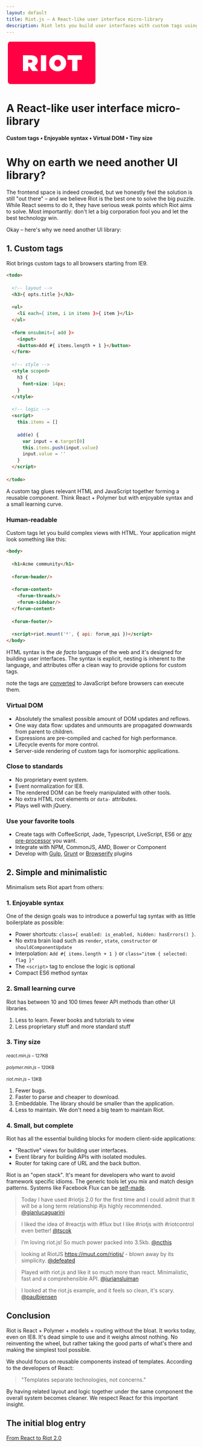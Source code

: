 ```yaml
---
layout: default
title: Riot.js — A React-like user interface micro-library
description: Riot lets you build user interfaces with custom tags using simple and enjoyable syntax. It uses a virtual DOM similar to React but faster. Riot is very tiny compared to industry standards. We think there is a clear need for another UI library.
---
```


<div id="hero">
  <img src="/img/logo/riot240x.png">
  <h1>A React-like user interface micro-library</h1>
  <h4>Custom tags • Enjoyable syntax • Virtual DOM • Tiny size</h4>
</div>


# Why on earth we need another UI library?

The frontend space is indeed crowded, but we honestly feel the solution is still "out there" – and we believe Riot is the best one to solve the big puzzle. While React seems to do it, they have serious weak points which Riot aims to solve. Most importantly: don't let a big corporation fool you and let the best technology win.

Okay – here's why we need another UI library:


## 1. Custom tags

Riot brings custom tags to all browsers starting from IE9.

``` html
<todo>

  <!-- layout -->
  <h3>{ opts.title }</h3>

  <ul>
    <li each={ item, i in items }>{ item }</li>
  </ul>

  <form onsubmit={ add }>
    <input>
    <button>Add #{ items.length + 1 }</button>
  </form>

  <!-- style -->
  <style scoped>
    h3 {
      font-size: 14px;
    }
  </style>

  <!-- logic -->
  <script>
    this.items = []

    add(e) {
      var input = e.target[0]
      this.items.push(input.value)
      input.value = ''
    }
  </script>

</todo>
```
A custom tag glues relevant HTML and JavaScript together forming a reusable component. Think React + Polymer but with enjoyable syntax and a small learning curve.


### Human-readable

Custom tags let you build complex views with HTML. Your application might look something like this:

``` html
<body>

  <h1>Acme community</h1>

  <forum-header/>

  <forum-content>
    <forum-threads/>
    <forum-sidebar/>
  </forum-content>

  <forum-footer/>

  <script>riot.mount('*', { api: forum_api })</script>
</body>
```

HTML syntax is the *de facto* language of the web and it's designed for building user interfaces. The syntax is explicit, nesting is inherent to the language, and attributes offer a clean way to provide options for custom tags.

<span class="tag">note</span> the tags are [converted](compiler.html) to JavaScript before browsers can execute them.


### Virtual DOM
- Absolutely the smallest possible amount of DOM updates and reflows.
- One way data flow: updates and unmounts are propagated downwards from parent to children.
- Expressions are pre-compiled and cached for high performance.
- Lifecycle events for more control.
- Server-side rendering of custom tags for isomorphic applications.


### Close to standards
- No proprietary event system.
- Event normalization for IE8.
- The rendered DOM can be freely manipulated with other tools.
- No extra HTML root elements or `data-` attributes.
- Plays well with jQuery.


### Use your favorite tools
- Create tags with CoffeeScript, Jade, Typescript, LiveScript, ES6 or [any pre-processor](compiler.html#pre-processors) you want.
- Integrate with NPM, CommonJS, AMD, Bower or Component
- Develop with [Gulp](https://github.com/e-jigsaw/gulp-riot), [Grunt](https://github.com/ariesjia/grunt-riot) or [Browserify](https://github.com/jhthorsen/riotify) plugins



## 2. Simple and minimalistic

Minimalism sets Riot apart from others:


### 1. Enjoyable syntax

One of the design goals was to introduce a powerful tag syntax with as little boilerplate as possible:

- Power shortcuts: `class={ enabled: is_enabled, hidden: hasErrors() }`.
- No extra brain load such as `render`, `state`, `constructor` or `shouldComponentUpdate`
- Interpolation: `Add #{ items.length + 1 }` or `class="item { selected: flag }"`
- The `<script>` tag to enclose the logic is optional
- Compact ES6 method syntax


### 2. Small learning curve

Riot has between 10 and 100 times fewer API methods than other UI libraries.

1. Less to learn. Fewer books and tutorials to view
2. Less proprietary stuff and more standard stuff


### 3. Tiny size

<small><em>react.min.js</em> – 127KB</small>
<span class="bar red"></span>

<small><em>polymer.min.js</em> – 120KB</small>
<span class="bar red" style="width: 94%"></span>

<small><em>riot.min.js</em> – 13KB</small>
<span class="bar blue" style="width: 10%"></span>


1. Fewer bugs.
4. Faster to parse and cheaper to download.
3. Embeddable. The library should be smaller than the application.
4. Less to maintain. We don't need a big team to maintain Riot.

### 4. Small, but complete

Riot has all the essential building blocks for modern client-side applications:

- "Reactive" views for building user interfaces.
- Event library for building APIs with isolated modules.
- Router for taking care of URL and the back button.

Riot is an "open stack". It's meant for developers who want to avoid framework specific idioms. The generic tools let you mix and match design patterns. Systems like Facebook Flux can be [self-made](https://github.com/jimsparkman/RiotControl).


> Today I have used #riotjs 2.0 for the first time and I could admit that It will be a long term relationship #js highly recommended. [@gianlucaguarini](https://twitter.com/gianlucaguarini/status/559756081862574080)

> I liked the idea of #reactjs with #flux but I like #riotjs with #riotcontrol even better!
[@tscok](https://twitter.com/tscok/status/580509124598829056)

> I’m loving riot.js! So much power packed into 3.5kb. [@ncthis](https://twitter.com/ncthis/status/575204037877833728)

> looking at RiotJS https://muut.com/riotjs/  - blown away by its simplicity. [@defeated](https://twitter.com/defeated/status/559215403541757952)

> Played with riot.js and like it so much more than react. Minimalistic, fast and a comprehensible API. [@juriansluiman](https://twitter.com/juriansluiman/status/560399379035865088)

> I looked at the riot.js example, and it feels so clean, it's scary. [@paulbjensen](https://twitter.com/paulbjensen/status/558378720403419137)


## Conclusion

Riot is React + Polymer + models + routing without the bloat. It works today, even on IE8. It's dead simple to use and it weighs almost nothing. No reinventing the wheel, but rather taking the good parts of what's there and making the simplest tool possible.

We should focus on reusable components instead of templates. According to the developers of React:

> "Templates separate technologies, not concerns."

By having related layout and logic together under the same component the overall system becomes cleaner. We respect React for this important insight.


## The initial blog entry

[From React to Riot 2.0](https://muut.com/blog/technology/riot-2.0/)



